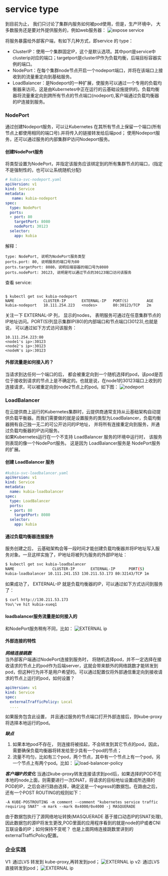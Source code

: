 # service type
到目前为止， 我们只讨论了集群内服务如何被pod使用，但是，生产环境中， 大多数服务还是要对外提供服务的，例如web服务器：
![expose service](/images/expose-service.png)

将服务暴露给外部客户端，有如下几种方式，即service 的 type：    
- ClusterIP：使用一个集群固定IP，这个是默认选项。其中port是service中clusterip对应的端口；targetport是clusterIP作为负载均衡，后端目标容器实例的端口。
- NodePort：在每个集群node节点开启一个nodeport端口，并将在该端口上接收到的流量重定向到基础服务。
- LoadBalancer：是Nodeport的一种扩展，使服务可以通过一个专用的负载均衡器来访问，这是由Kubernetes中正在运行的云基础设施提供的。负载均衡器将流量重定向到跨所有节点的节点端口(nodeport),客户端通过负载均衡器的IP连接到服务。

### NodePort
通过创建Nodeport服务，可以让Kubernetes 在其所有节点上保留一个端口(所有节点上都使用相同的端口号).并将传入的链接转发给后端pod； 使用Nodeport服务，还可以通过服务的内部集群IP访问Nodeport服务。

#### 创建NodePort服务
将类型设置为NodePort，并指定该服务应该绑定到的所有集群节点的端口，(指定不是强制性的，也可以让系统随机分配)
```yaml
# kubia-svc-nodeport.yaml
apiVersion: v1
kind: Service
metadata:
   name: kubia-nodeport
spec:
  type: NodePort
  ports:
  - port: 80
    targetPort: 8080
    nodePort: 30123
  selector:
    app: kubia
```
解释：
```
type: NodePort, 说明为NodePort服务类型
ports.port: 80, 说明服务的端口号为80
ports.targetPort: 8080，说明后端容器的端口号为8080
ports.nodePort: 30123, 说明是可以通过节点的30123端口访问该服务
```
查看 service:
```

$ kubectl get svc kubia-nodeport
NAME             CLUSTER-IP       EXTERNAL-IP   PORT(S)        AGE
kubia-nodeport   10.111.254.223   <nodes>       80:30123/TCP   2m
```
关注一下 EXTERNAL-IP 列， 显示的nodes， 表明服务可通过在任意集群节点的IP地址访问。PORT(S)列显示集群IP(80)的内部端口和节点端口(30123),也就是说， 可以通过如下方式访问该服务：
```
10.111.254.223:80
<node1's ip>:30123
<node2's ip>:30123
<nodeN's ip>:30123
```
#### 外部流量是如何接入的？
当请求到达任何一个端口的后， 都会被重定向到一个随机选择的pod，该pod是否位于接收到请求的节点上是不确定的。也就是说，在node1的30123端口上收到的连接请求，可以被重定向到node2节点上的pod。如下图：
![nodeport](/images/nodeport.png)

### LoadBalancer
 在云提供商上运行的Kubernetes集群时，云提供商通常支持从云基础架构自动提供负载平衡器。而我们需要做的就是设置服务的类型为LoadBalancer，负载均衡器拥有自己独一无二的可公开访问的IP地址， 并将所有连接重定向到服务，并通过负载均衡器的IP访问服务。  
 如果Kubernetes运行在一个不支持 LoadBalancer 服务的环境中运行时， 该服务则表现的像一个NodePort服务。 这是因为 LoadBalancer服务是 NodePort服务的扩展。

 #### 创建 LoadBalancer 服务
```yaml
#kubia-svc-loadbalancer.yaml
apiVersion: v1
kind: Service
metadata:
  name: kubia-loadbalancer
spec:
  type: LoadBalancer
  ports:
  - port: 80
    targetPort: 8080
  selector:
    app: kubia
```
#### 通过负载均衡器连接服务
服务创建之后， 云基础架构会等一段时间才能创建负载均衡器并将IP地址写入服务对象。一旦这样实施了，IP地址将被列为服务的外部IP地址：
```bash
$ kubectl get svc kubia-loadbalancer
NAME                 CLUSTER-IP       EXTERNAL-IP      PORT(S)         AGE
kubia-loadbalancer 10.111.241.153 130.211.53.173 80:32143/TCP 1m
```
如果成功了， EXTERNAL-IP 就是负载均衡器的IP，可以通过如下方式访问到服务了：
```bash
$ curl http://130.211.53.173
You\'ve hit kubia-xueq1
```
#### loadbalancer服务流量是如何接入的
和NodePort服务稍有不同，比如：
![EXTERNAL ip](/images/external.png)

#### 外部连接的特性
***网络连接跳数***  
当外部客户端通过NodePort连接到服务时， 将随机选择pod，并不一定选择在接收请求的节点上的pod作为后端server，这就会带来额外的网络跳数才能转发到pod，但这种行为并不是用户希望的。可以通过配置仅将外部通信重定向到接收请求的节点上运行的pod，如何设置？
```yaml
apiVersion: v1
kind: Service
spec:
  externalTrafficPolicy: Local
  ....
```
如果服务包含此设置， 并且通过服务的节点端口打开外部连接后，则kube-proxy将选择本地运行的pod。

***缺点***  
1. 如果本地pod不存在， 则连接将被挂起，不会转发到其它节点的pod，因此，需要确保负载均衡器将转发给至少具有一个pod的节点；
1. 流量不均匀，比如有三个pod，两个节点，其中有一个节点上有一个pod，另一个节点上有两个pod。比如：
![load-balancer-policy](/images/load-balancer-policy.png)

***客户端IP的变化***
当通过kube-proxy转发连接请求到pod后，如果选择的POD不在本地的node上面，则需要进行一次DNAT，将请求的目标地址设置成所选择的POD的IP，之后会进行路由选择，确定这是一个egress的数据包。在路由之后，还有一个POST ROUTING的规则如下：
```
-A KUBE-POSTROUTING -m comment --comment "kubernetes service traffic requiring SNAT" -m mark --mark 0x4000/0x4000 -j MASQUERADE
```
由于数据包执行了源网络地址转换(MASQUERADE 基于接口动态IP的SNAT处理), 因此数据包的源IP将发生更改,POD里面的应用程序看到的就是node的IP或者CNI互联设备的IP；如何保持不变呢？ 也是上面网络连接跳数里讲到的externalTrafficPolicy配置。

### 企业实践
V1: 通过LVS 转发到 kube-proxy,再转发到pod；
![EXTERNAL ip](/images/nodeport-v1.png)
v2: 通过LVS直接转发到pod；
![EXTERNAL ip](/images/nodeport-v2.png)
